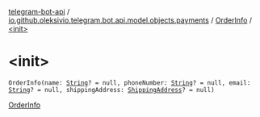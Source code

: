 [telegram-bot-api](../../index.md) / [io.github.oleksivio.telegram.bot.api.model.objects.payments](../index.md) / [OrderInfo](index.md) / [&lt;init&gt;](./-init-.md)

# &lt;init&gt;

`OrderInfo(name: `[`String`](https://kotlinlang.org/api/latest/jvm/stdlib/kotlin/-string/index.html)`? = null, phoneNumber: `[`String`](https://kotlinlang.org/api/latest/jvm/stdlib/kotlin/-string/index.html)`? = null, email: `[`String`](https://kotlinlang.org/api/latest/jvm/stdlib/kotlin/-string/index.html)`? = null, shippingAddress: `[`ShippingAddress`](../-shipping-address/index.md)`? = null)`

[OrderInfo](https://core.telegram.org/bots/api/#orderinfo)

